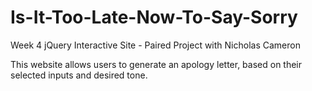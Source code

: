 # Is-It-Too-Late-Now-To-Say-Sorry
Week 4 jQuery Interactive Site - Paired Project with Nicholas Cameron 

This website allows users to generate an apology letter, based on their selected inputs and desired tone. 
